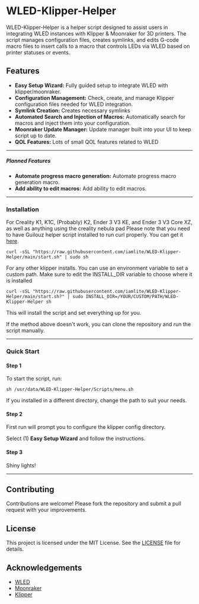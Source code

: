 # WLED-Klipper-Helper

WLED-Klipper-Helper is a helper script designed to assist users in integrating WLED instances with Klipper & Moonraker for 3D printers. The script manages configuration files, creates symlinks, and edits G-code macro files to insert calls to a macro that controls LEDs via WLED based on printer statuses or events.

## Features

- **Easy Setup Wizard:** Fully guided setup to integrate WLED with klipper/moonraker.
- **Configuration Management:** Check, create, and manage Klipper configuration files needed for WLED integration.
- **Symlink Creation:** Creates necessary symlinks
- **Automated Search and Injection of Macros:** Automatically search for macros and inject them into your configuration.
- **Moonraker Update Manager:** Update manager built into your UI to keep script up to date.
- **QOL Features:** Lots of small QOL features related to WLED

---

##### Planned Features

- **Automate progress macro generation:** Automate progress macro generation macro.
- **Add ability to edit macros:** Add ability to edit macros.

---

### Installation

For Creality K1, K1C, (Probably) K2, Ender 3 V3 KE, and Ender 3 V3 Core XZ, as well as anything using the creality nebula pad
Please note that you need to have Guilouz helper script installed to run curl properly. You can get it [here](https://github.com/Guilouz/Creality-Helper-Script).

```shell
curl -sSL "https://raw.githubusercontent.com/iamlite/WLED-Klipper-Helper/main/start.sh" | sudo sh
```

For any other klipper installs. You can use an environment variable to set a custom path. Make sure to edit the INSTALL_DIR variable to choose where it is installed

```shell
curl -sSL "https://raw.githubusercontent.com/iamlite/WLED-Klipper-Helper/main/start.sh?" | sudo INSTALL_DIR=/YOUR/CUSTOM/PATH/WLED-Klipper-Helper sh
```

This will install the script and set everything up for you.

If the method above doesn't work, you can clone the repository and run the script manually.

---

### Quick Start

#### Step 1

To start the script, run:

```shell
sh /usr/data/WLED-Klipper-Helper/Scripts/menu.sh
```

If you installed in a different directory, change the path to suit your needs. 

#### Step 2

First run will prompt you to configure the klipper config directory.

Select (1) **Easy Setup Wizard** and follow the instructions.

#### Step 3

Shiny lights!

---

## Contributing

Contributions are welcome! Please fork the repository and submit a pull request with your improvements.

## License

This project is licensed under the MIT License. See the [LICENSE](LICENSE) file for details.

## Acknowledgements

- [WLED](https://github.com/Aircoookie/WLED)
- [Moonraker](https://github.com/ArdaKul/moonraker)
- [Klipper](https://github.com/Klipper3d/klipper)
